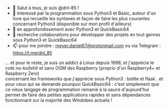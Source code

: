 - 👋 Salut à tous, je suis @dnl-85 !
- 👀 interessé par la programmation sous Python3 et Basic, auteur d'un livre qui recueille les syntaxes et façon de faire les plus courantes concernant Python3 (disponible sur mon profil d'ailleurs)
- 🌱 en approfondissement avec Python3 et QuickBasic64
- 💞️ recherche collaborations pour développer des projets en tout genres sous Python3 et QuickBasic64
- 📫 pour me joindre : meyer.daniel67@protonmail.com  ou via Telegram : https://t.me/dnl_85

... et pour le reste, je suis un addict à Linux depuis 1998, et j'apprécie le coté no-bullshit et sans OGM des Raspberry (proprio d'un Raspberry4+ et Raspberry Zero)  
concernant les frameworks que j'apprécie sous Python3 : bottle et flask .
et pour ceux qui se demande pourquoi QuickBasic64 : c'est simplement que ce vieux langage de programmation remanié à la sauce d'aujourd'hui permet de faire des petites applications rapides et sans dépendances fonctionnant sur la majorité des Windobes actuels !

<!---
dnl-85/dnl-85 is a ✨ special ✨ repository because its `README.md` (this file) appears on your GitHub profile.
You can click the Preview link to take a look at your changes.
--->
